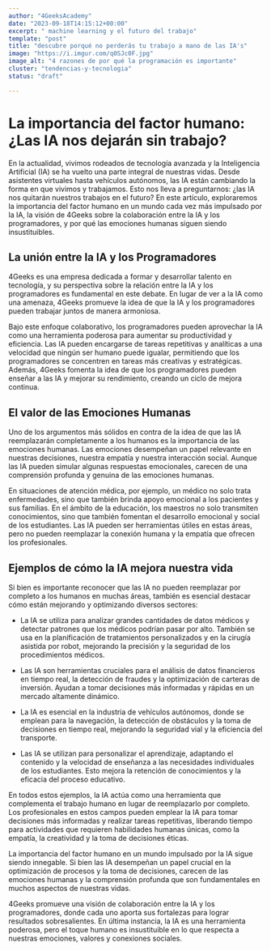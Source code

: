 ```yaml
---
author: "4GeeksAcademy"
date: "2023-09-18T14:15:12+00:00"
excerpt: " machine learning y el futuro del trabajo"
template: "post"
title: "descubre porqué no perderás tu trabajo a mano de las IA's"
image: "https://i.imgur.com/q0SJc0F.jpg"
image_alt: "4 razones de por qué la programación es importante"
cluster: "tendencias-y-tecnologia"
status: "draft"

---
```


# La importancia del factor humano: ¿Las IA nos dejarán sin trabajo?

En la actualidad, vivimos rodeados de tecnología avanzada y la Inteligencia Artificial (IA) se ha vuelto una parte integral de nuestras vidas. Desde asistentes virtuales hasta vehículos autónomos, las IA están cambiando la forma en que vivimos y trabajamos. Esto nos lleva a preguntarnos: ¿las IA nos quitarán nuestros trabajos en el futuro? En este artículo, exploraremos la importancia del factor humano en un mundo cada vez más impulsado por la IA, la visión de 4Geeks sobre la colaboración entre la IA y los programadores, y por qué las emociones humanas siguen siendo insustituibles.

## La unión entre la IA y los Programadores

4Geeks es una empresa dedicada a formar y desarrollar talento en tecnología, y su perspectiva sobre la relación entre la IA y los programadores es fundamental en este debate. En lugar de ver a la IA como una amenaza, 4Geeks promueve la idea de que la IA y los programadores pueden trabajar juntos de manera armoniosa.

Bajo este enfoque colaborativo, los programadores pueden aprovechar la IA como una herramienta poderosa para aumentar su productividad y eficiencia. Las IA pueden encargarse de tareas repetitivas y analíticas a una velocidad que ningún ser humano puede igualar, permitiendo que los programadores se concentren en tareas más creativas y estratégicas. Además, 4Geeks fomenta la idea de que los programadores pueden enseñar a las IA y mejorar su rendimiento, creando un ciclo de mejora continua.

## El valor de las Emociones Humanas

Uno de los argumentos más sólidos en contra de la idea de que las IA reemplazarán completamente a los humanos es la importancia de las emociones humanas. Las emociones desempeñan un papel relevante en nuestras decisiones, nuestra empatía y nuestra interacción social. Aunque las IA pueden simular algunas respuestas emocionales, carecen de una comprensión profunda y genuina de las emociones humanas.

En situaciones de atención médica, por ejemplo, un médico no solo trata enfermedades, sino que también brinda apoyo emocional a los pacientes y sus familias. En el ámbito de la educación, los maestros no solo transmiten conocimientos, sino que también fomentan el desarrollo emocional y social de los estudiantes. Las IA pueden ser herramientas útiles en estas áreas, pero no pueden reemplazar la conexión humana y la empatía que ofrecen los profesionales.

## Ejemplos de cómo la IA mejora nuestra vida

Si bien es importante reconocer que las IA no pueden reemplazar por completo a los humanos en muchas áreas, también es esencial destacar cómo están mejorando y optimizando diversos sectores:

- La IA se utiliza para analizar grandes cantidades de datos médicos y detectar patrones que los médicos podrían pasar por alto. También se usa en la planificación de tratamientos personalizados y en la cirugía asistida por robot, mejorando la precisión y la seguridad de los procedimientos médicos.

- Las IA son herramientas cruciales para el análisis de datos financieros en tiempo real, la detección de fraudes y la optimización de carteras de inversión. Ayudan a tomar decisiones más informadas y rápidas en un mercado altamente dinámico.

- La IA es esencial en la industria de vehículos autónomos, donde se emplean para la navegación, la detección de obstáculos y la toma de decisiones en tiempo real, mejorando la seguridad vial y la eficiencia del transporte.

- Las IA se utilizan para personalizar el aprendizaje, adaptando el contenido y la velocidad de enseñanza a las necesidades individuales de los estudiantes. Esto mejora la retención de conocimientos y la eficacia del proceso educativo.

En todos estos ejemplos, la IA actúa como una herramienta que complementa el trabajo humano en lugar de reemplazarlo por completo. Los profesionales en estos campos pueden emplear la IA para tomar decisiones más informadas y realizar tareas repetitivas, liberando tiempo para actividades que requieren habilidades humanas únicas, como la empatía, la creatividad y la toma de decisiones éticas.

La importancia del factor humano en un mundo impulsado por la IA sigue siendo innegable. Si bien las IA desempeñan un papel crucial en la optimización de procesos y la toma de decisiones, carecen de las emociones humanas y la comprensión profunda que son fundamentales en muchos aspectos de nuestras vidas.

4Geeks promueve una visión de colaboración entre la IA y los programadores, donde cada uno aporta sus fortalezas para lograr resultados sobresalientes. En última instancia, la IA es una herramienta poderosa, pero el toque humano es insustituible en lo que respecta a nuestras emociones, valores y conexiones sociales.
